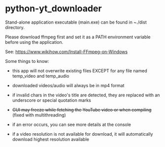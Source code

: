 # python-yt_downloader

Stand-alone application executable (main.exe) can be found in ~./dist directory.

Please download ffmpeg first and set it as a PATH environment variable before using the application.

See: https://www.wikihow.com/Install-FFmpeg-on-Windows

Some things to know:

- this app will not overwrite existing files EXCEPT for any file named temp_video and temp_audio

- downloaded videos/audio will always be in mp4 format

- if invalid chars in the video's title are detected, they are replaced with an underscore or special quotation marks

- ~~GUI may freeze while fetching the YouTube video or when compiling~~ (fixed with multithreading)

- if an error occurs, you can see more details at the console

- if a video resolution is not available for download, it will automatically download highest resolution available